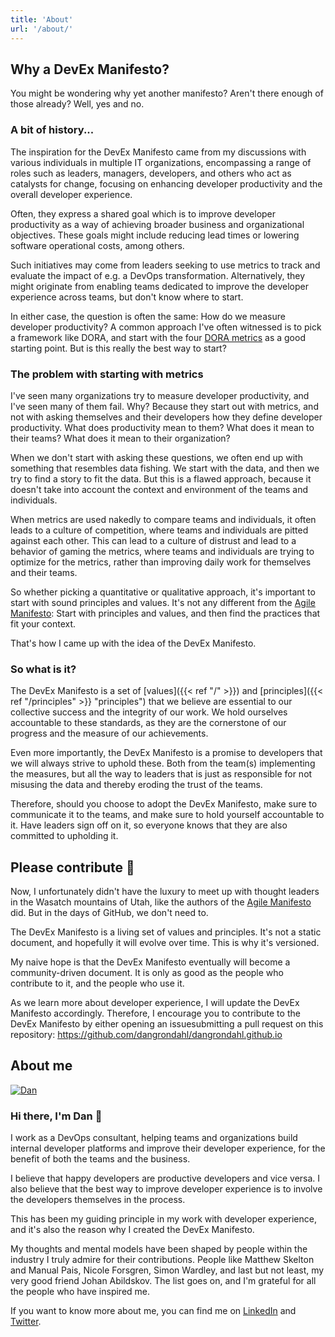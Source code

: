 ```yaml
---
title: 'About'
url: '/about/'
---
```


## Why a DevEx Manifesto?

You might be wondering why yet another manifesto? Aren't there enough of those already? Well, yes and no.

### A bit of history...

The inspiration for the DevEx Manifesto came from my discussions with various individuals in multiple IT organizations, encompassing a range of roles such as leaders, managers, developers, and others who act as catalysts for change, focusing on enhancing developer productivity and the overall developer experience.

Often, they express a shared goal which is to improve developer productivity as a way of achieving broader business and organizational objectives. These goals might include reducing lead times or lowering software operational costs, among others.

Such initiatives may come from leaders seeking to use metrics to track and evaluate the impact of e.g. a DevOps transformation. Alternatively, they might originate from enabling teams dedicated to improve the developer experience across teams, but don't know where to start.

In either case, the question is often the same: How do we measure developer productivity?
A common approach I've often witnessed is to pick a framework like DORA, and start with the four [DORA metrics](https://dora.dev/) as a good starting point. But is this really the best way to start?

### The problem with starting with metrics

I've seen many organizations try to measure developer productivity, and I've seen many of them fail. Why? Because they start out with metrics, and not with asking themselves and their developers how they define developer productivity.
What does productivity mean to them? What does it mean to their teams? What does it mean to their organization?

When we don't start with asking these questions, we often end up with something that resembles data fishing. We start with the data, and then we try to find a story to fit the data. But this is a flawed approach, because it doesn't take into account the context and environment of the teams and individuals.

When metrics are used nakedly to compare teams and individuals, it often leads to a culture of competition, where teams and individuals are pitted against each other. This can lead to a culture of distrust and lead to a behavior of
gaming the metrics, where teams and individuals are trying to optimize for the metrics, rather than improving daily work for themselves and their teams.

So whether picking a quantitative or qualitative approach, it's important to start with sound principles and values. It's not any different from the [Agile Manifesto](https://agilemanifesto.org/): Start with principles and values, and then find the practices that fit your context.

That's how I came up with the idea of the DevEx Manifesto.

### So what is it?

The DevEx Manifesto is a set of [values]({{< ref "/" >}}) and [principles]({{< ref "/principles" >}} "principles") that we believe are essential to our collective success and the integrity of our work. We hold ourselves accountable to these standards, as they are the cornerstone of our progress and the measure of our achievements.

Even more importantly, the DevEx Manifesto is a promise to developers that we will always strive to uphold these. Both from the team(s) implementing the measures, but all the way to leaders that is just as responsible for not misusing the data and thereby eroding the trust of the teams.

Therefore, should you choose to adopt the DevEx Manifesto, make sure to communicate it to the teams, and make sure to hold yourself accountable to it. Have leaders sign off
on it, so everyone knows that they are also committed to upholding it.

## Please contribute :pray:

Now, I unfortunately didn't have the luxury to meet up with thought leaders in the Wasatch mountains of Utah, like the authors of the [Agile Manifesto](https://agilemanifesto.org/history.html) did. But in the days of GitHub, we don't need to.

The DevEx Manifesto is a living set of values and principles. It's not a static document, and hopefully it will evolve over time. This is why it's versioned.

My naive hope is that the DevEx Manifesto eventually will become a community-driven document. It is only as good as the people who contribute to it, and the people who use it.

As we learn more about developer experience, I will update the DevEx Manifesto accordingly. Therefore, I encourage you to contribute to the DevEx Manifesto by either opening an issuesubmitting a pull request on this repository: https://github.com/dangrondahl/dangrondahl.github.io

## About me

[![Dan](/images/author-small.jpg)](/images/author.jpg)

### Hi there, I'm Dan :wave:

I work as a DevOps consultant, helping teams and organizations build internal developer platforms and improve their developer experience, for the benefit of both the teams and the business.

I believe that happy developers are productive developers and vice versa. I also believe that the best way to improve developer experience is to involve the developers themselves in the process.

This has been my guiding principle in my work with developer experience, and it's also the reason why I created the DevEx Manifesto.

My thoughts and mental models have been shaped by people within the industry I truly admire for their contributions. People like Matthew Skelton and Manual Pais, Nicole Forsgren, Simon Wardley, and last but not least, my very good friend Johan Abildskov. The list goes on, and I'm grateful for all the people who have inspired me.

If you want to know more about me, you can find me on [LinkedIn](https://www.linkedin.com/in/dangrondahl/) and [Twitter](https://twitter.com/dangrondahl).
